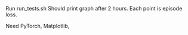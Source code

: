Run run_tests.sh
Should print graph after 2 hours. Each point is episode loss.

Need PyTorch, Matplotlib, 

